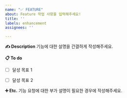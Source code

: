 ```yaml
---
name: "✅ FEATURE"
about: Feature 작업 사항을 입력해주세요!
title: ''
labels: enhancement
assignees: ''

---
```


**✍ Description**
기능에 대한 설명을 간결하게 작성해주세요.

**📋 To do**
- [ ] 달성 목표 1
- [ ] 달성 목표 2


**➕ Etc.**
기능 요청에 대한 부가 설명이 필요한 경우에 작성해주세요.
